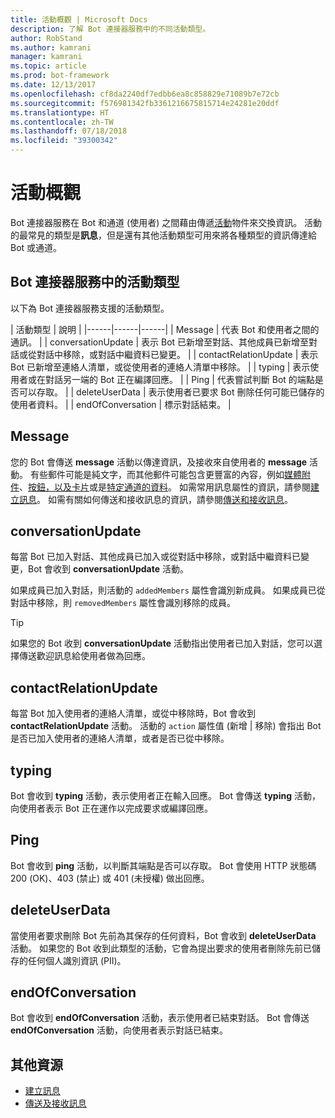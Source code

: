 ```yaml
---
title: 活動概觀 | Microsoft Docs
description: 了解 Bot 連接器服務中的不同活動類型。
author: RobStand
ms.author: kamrani
manager: kamrani
ms.topic: article
ms.prod: bot-framework
ms.date: 12/13/2017
ms.openlocfilehash: cf8da2240df7edbb6ea8c858829e71089b7e72cb
ms.sourcegitcommit: f576981342fb3361216675815714e24281e20ddf
ms.translationtype: HT
ms.contentlocale: zh-TW
ms.lasthandoff: 07/18/2018
ms.locfileid: "39300342"
---
```

# <a name="activities-overview"></a>活動概觀

Bot 連接器服務在 Bot 和通道 (使用者) 之間藉由傳遞[活動][Activity]物件來交換資訊。 活動的最常見的類型是**訊息**，但是還有其他活動類型可用來將各種類型的資訊傳達給 Bot 或通道。 

## <a name="activity-types-in-the-bot-connector-service"></a>Bot 連接器服務中的活動類型

以下為 Bot 連接器服務支援的活動類型。

| 活動類型 | 說明 |
|------|------|------|
| Message | 代表 Bot 和使用者之間的通訊。 |
| conversationUpdate | 表示 Bot 已新增至對話、其他成員已新增至對話或從對話中移除，或對話中繼資料已變更。 |
| contactRelationUpdate | 表示 Bot 已新增至連絡人清單，或從使用者的連絡人清單中移除。 |
| typing | 表示使用者或在對話另一端的 Bot 正在編譯回應。 | 
| Ping | 代表嘗試判斷 Bot 的端點是否可以存取。 | 
| deleteUserData | 表示使用者已要求 Bot 刪除任何可能已儲存的使用者資料。 |
| endOfConversation | 標示對話結束。 |

## <a name="message"></a>Message

您的 Bot 會傳送 **message** 活動以傳達資訊，及接收來自使用者的 **message** 活動。 有些郵件可能是純文字，而其他郵件可能包含更豐富的內容，例如[媒體附件](bot-framework-rest-connector-add-media-attachments.md)、[按鈕，以及卡片](bot-framework-rest-connector-add-rich-cards.md)或是[特定通道的資料](bot-framework-rest-connector-channeldata.md)。 如需常用訊息屬性的資訊，請參閱[建立訊息](bot-framework-rest-connector-create-messages.md)。 如需有關如何傳送和接收訊息的資訊，請參閱[傳送和接收訊息](bot-framework-rest-connector-send-and-receive-messages.md)。 

## <a name="conversationupdate"></a>conversationUpdate

每當 Bot 已加入對話、其他成員已加入或從對話中移除，或對話中繼資料已變更，Bot 會收到 **conversationUpdate** 活動。 

如果成員已加入對話，則活動的 `addedMembers` 屬性會識別新成員。 如果成員已從對話中移除，則 `removedMembers` 屬性會識別移除的成員。 

> [!TIP]
> 如果您的 Bot 收到 **conversationUpdate** 活動指出使用者已加入對話，您可以選擇傳送歡迎訊息給使用者做為回應。 

## <a name="contactrelationupdate"></a>contactRelationUpdate

每當 Bot 加入使用者的連絡人清單，或從中移除時，Bot 會收到 **contactRelationUpdate** 活動。 活動的 `action` 屬性值 (新增 | 移除) 會指出 Bot 是否已加入使用者的連絡人清單，或者是否已從中移除。

## <a name="typing"></a>typing

Bot 會收到 **typing** 活動，表示使用者正在輸入回應。 Bot 會傳送 **typing** 活動，向使用者表示 Bot 正在運作以完成要求或編譯回應。 

## <a name="ping"></a>Ping

Bot 會收到 **ping** 活動，以判斷其端點是否可以存取。 Bot 會使用 HTTP 狀態碼 200 (OK)、403 (禁止) 或 401 (未授權) 做出回應。

## <a name="deleteuserdata"></a>deleteUserData

當使用者要求刪除 Bot 先前為其保存的任何資料，Bot 會收到 **deleteUserData** 活動。 如果您的 Bot 收到此類型的活動，它會為提出要求的使用者刪除先前已儲存的任何個人識別資訊 (PII)。

## <a name="endofconversation"></a>endOfConversation 

Bot 會收到 **endOfConversation** 活動，表示使用者已結束對話。 Bot 會傳送 **endOfConversation** 活動，向使用者表示對話已結束。 

## <a name="additional-resources"></a>其他資源

- [建立訊息](bot-framework-rest-connector-create-messages.md)
- [傳送及接收訊息](bot-framework-rest-connector-send-and-receive-messages.md)

[Activity]: bot-framework-rest-connector-api-reference.md#activity-object